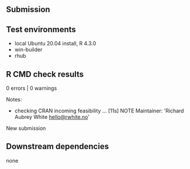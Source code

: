 ## Submission

## Test environments

* local Ubuntu 20.04 install, R 4.3.0
* win-builder
* rhub

## R CMD check results

0 errors | 0 warnings

Notes: 

* checking CRAN incoming feasibility ... [11s] NOTE
Maintainer: 'Richard Aubrey White <hello@rwhite.no>'

New submission

## Downstream dependencies

none
